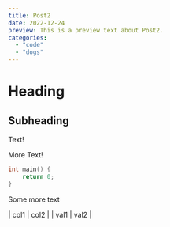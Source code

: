 ```yaml
---
title: Post2
date: 2022-12-24
preview: This is a preview text about Post2. 
categories:
  - "code"
  - "dogs"
---
```

# Heading
## Subheading

Text!

More Text!

```c
int main() {
    return 0;
}
```

Some more text

| col1 | col2 |
| val1 | val2 |
